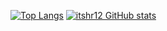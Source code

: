 [![Top Langs](https://github-readme-stats.vercel.app/api?username=itshr12&theme=algolia&show_icons=true)](https://github.com/itshr12)
[![itshr12 GitHub stats](https://github-readme-stats.vercel.app/api/top-langs?username=itshr12&hide=html,scss,stylus,blade,jupyter%20notebook,python,css,shell,batchfile,dockerfile,typescript&theme=algolia&show_icons=true)](https://github.com/itshr12)
